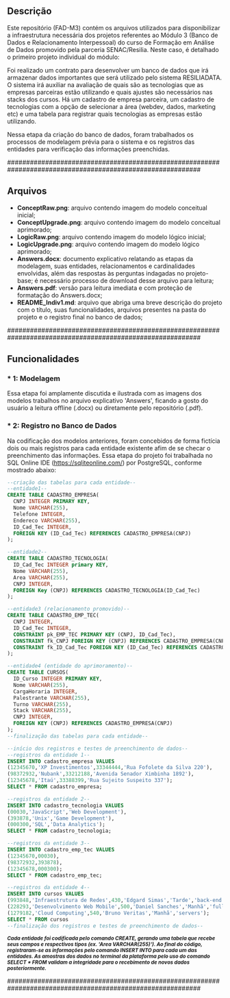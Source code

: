 ## Descrição ##

Este repositório (FAD-M3) contém os arquivos utilizados para disponibilizar a infraestrutura necessária dos projetos referentes ao Módulo 3 (Banco de Dados e Relacionamento Interpessoal) do curso de Formação em Análise de Dados promovido pela parceria SENAC/Resilia. Neste caso, é detalhado o primeiro projeto individual do módulo:

Foi realizado um contrato para desenvolver um banco de dados que irá armazenar dados importantes que será utilizado pelo sistema RESILIADATA. O sistema irá auxiliar na avaliação de quais são as tecnologias que as empresas parceiras estão utilizando e quais ajustes são necessários nas stacks dos cursos. Há um cadastro de empresa parceira, um cadastro de tecnologias com a opção de selecionar a área (webdev, dados, marketing etc) e uma tabela para registrar quais tecnologias as empresas estão utilizando.

Nessa etapa da criação do banco de dados, foram trabalhados os processos de modelagem prévia para o sistema e os registros das entidades para verificação das informações preenchidas.


###########################################################################################################

## Arquivos ##

* **ConceptRaw.png**: arquivo contendo imagem do modelo conceitual inicial;
* **ConceptUpgrade.png**: arquivo contendo imagem do modelo conceitual aprimorado;
* **LogicRaw.png**: arquivo contendo imagem do modelo lógico inicial;
* **LogicUpgrade.png**: arquivo contendo imagem do modelo lógico aprimorado;
* **Answers.docx**: documento explicativo relatando as etapas da modelagem, suas entidades, relacionamentos e cardinalidades envolvidas, além das respostas às perguntas indagadas no projeto-base; é necessário processo de download desse arquivo para leitura;
* **Answers.pdf**: versão para leitura imediata e com proteção de formatação do Answers.docx;
* **README_Indiv1.md**: arquivo que abriga uma breve descrição do projeto com o título, suas funcionalidades, arquivos presentes na pasta do projeto e o registro final no banco de dados;


###########################################################################################################

## Funcionalidades ##

### * 1: Modelagem ###

Essa etapa foi amplamente discutida e ilustrada com as imagens dos modelos trabalhos no arquivo explicativo 'Answers', ficando a gosto do usuário a leitura offline (.docx) ou diretamente pelo repositório (.pdf).



### * 2: Registro no Banco de Dados ###

Na codificação dos modelos anteriores, foram concebidos de forma fictícia dois ou mais registros para cada entidade existente afim de se checar o preenchimento das informações. Essa etapa do projeto foi trabalhada no SQL Online IDE (https://sqliteonline.com/)  por PostgreSQL, conforme mostrado abaixo:

```sql
--criação das tabelas para cada entidade--
--entidade1--
CREATE TABLE CADASTRO_EMPRESA(
  CNPJ INTEGER PRIMARY KEY,
  Nome VARCHAR(255),
  Telefone INTEGER,
  Endereco VARCHAR(255),
  ID_Cad_Tec INTEGER,
  FOREIGN KEY (ID_Cad_Tec) REFERENCES CADASTRO_EMPRESA(CNPJ)
);

--entidade2--
CREATE TABLE CADASTRO_TECNOLOGIA(
  ID_Cad_Tec INTEGER primary KEY,
  Nome VARCHAR(255),
  Area VARCHAR(255),
  CNPJ INTEGER,
  FOREIGN Key (CNPJ) REFERENCES CADASTRO_TECNOLOGIA(ID_Cad_Tec)
);

--entidade3 (relacionamento promovido)--
CREATE TABLE CADASTRO_EMP_TEC(
  CNPJ INTEGER,
  ID_Cad_Tec INTEGER,
  CONSTRAINT pk_EMP_TEC PRIMARY KEY (CNPJ, ID_Cad_Tec),
  CONSTRAINT fk_CNPJ FOREIGN KEY (CNPJ) REFERENCES CADASTRO_EMPRESA(CNPJ),
  CONSTRAINT fk_ID_Cad_Tec FOREIGN KEY (ID_Cad_Tec) REFERENCES CADASTRO_TECNOLOGIA(ID_Cad_Tec)
);

--entidade4 (entidade do aprimoramento)--
CREATE TABLE CURSOS(
  ID_Curso INTEGER PRIMARY KEY,
  Nome VARCHAR(255),
  CargaHoraria INTEGER,
  Palestrante VARCHAR(255),
  Turno VARCHAR(255),
  Stack VARCHAR(255),
  CNPJ INTEGER,
  FOREIGN KEY (CNPJ) REFERENCES CADASTRO_EMPRESA(CNPJ) 
);
--finalização das tabelas para cada entidade--

--início dos registros e testes de preenchimento de dados--
--registros da entidade 1--
INSERT INTO cadastro_empresa VALUES
(12345670,'XP Investimentos',33344444,'Rua Fofolete da Silva 220'),
(98372932,'Nubank',33212188,'Avenida Senador Ximbinha 1892'),
(12345678,'Itaú',33388399,'Rua Sujeito Suspeito 337');
SELECT * FROM cadastro_empresa;

--registros da entidade 2--
INSERT INTO cadastro_tecnologia VALUES
(00030,'JavaScript','Web Development'),
(393878,'Unix','Game Development'),
(000300,'SQL','Data Analytics');
SELECT * FROM cadastro_tecnologia;

--registros da entidade 3--
INSERT INTO cadastro_emp_tec VALUES
(12345670,00030),
(98372932,393878),
(12345678,000300);
SELECT * FROM cadastro_emp_tec;

--registros da entidade 4--
INSERT INTO cursos VALUES
(993848,'Infraestrutura de Redes',430,'Edgard Simas','Tarde','back-end'),
(228293,'Desenvolvimento Web Mobile',500,'Daniel Sanches','Manhã','full-stack'),
(1279182,'Cloud Computing',540,'Bruno Veritas','Manhã','servers');
SELECT * FROM cursos
--finalização dos registros e testes de preenchimento de dados--
```

<sub>***Cada entidade foi codificada pelo comando CREATE, gerando uma tabela que recebe seus campos e respectivos tipos (ex. 'Area VARCHAR(255)'). Ao final do código, registraram-se as informações pelo comando INSERT INTO para cada um das entidades. As amostras dos dados no terminal da plataforma pelo uso do comando SELECT * FROM validam a integridade para o recebimento de novos dados posteriormente.***</sub>


###########################################################################################################
